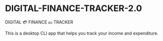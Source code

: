 # DIGITAL-FINANCE-TRACKER-2.0
DIGITAL 💳 FINANCE 💵 TRACKER

This is a desktop CLI app that helps you track your income and expenditure.
